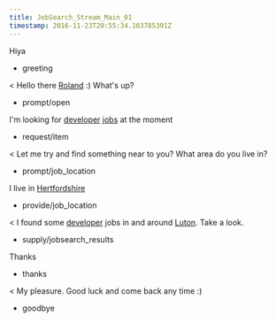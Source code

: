 ```yaml
---
title: JobSearch_Stream_Main_01
timestamp: 2016-11-23T20:55:34.103785391Z
---
```

Hiya
* greeting

< Hello there [Roland](first_name) :) What's up?
* prompt/open

I'm looking for [developer](jobrole) [jobs](item_type) at the moment
* request/item

< Let me try and find something near to you? What area do you live in?
* prompt/job_location

I live in [Hertfordshire](location)
* provide/job_location

< I found some [developer](jobrole) jobs in and around [Luton](location). Take a look.
* supply/jobsearch_results

Thanks
* thanks

< My pleasure. Good luck and come back any time :)
* goodbye
